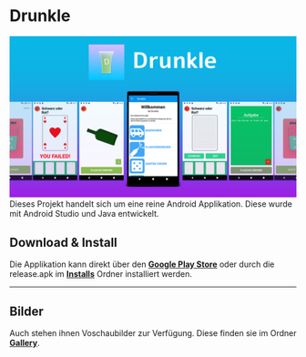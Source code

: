 # Drunkle
<img src="Gallery/TV-Banner.png"/>
 Dieses Projekt handelt sich um eine reine Android Applikation. Diese wurde mit Android Studio und Java entwickelt.
<h2>Download & Install</h2>
Die Applikation kann direkt über den <b><a href="https://play.google.com/store/apps/details?id=com.drinringmirkocordes.drinke2">Google Play Store</a></b>  oder durch die release.apk im <b><a href="Installs/">Installs</a></b> Ordner installiert werden.
<hr />
<h2>Bilder</h2>
Auch stehen ihnen Voschaubilder zur Verfügung. Diese finden sie im Ordner <b><a href="Gallery/">Gallery</a></b>.
